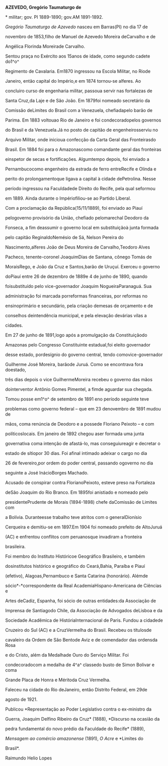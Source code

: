 **AZEVEDO, Gregório Taumaturgo de**



\* militar; gov. PI 1889-1890; gov.AM 1891-1892.



*Gregório Taumaturgo de Azevedo* nasceu em Barras(PI) no dia 17 de

novembro de 1853,filho de Manuel de Azevedo Moreira deCarvalho e de

Angélica Florinda Moreirade Carvalho.



Sentou praça no Exército aos 15anos de idade, como segundo cadete do1^o^

Regimento de Cavalaria. Em1870 ingressou na Escola Militar, no Riode

Janeiro, então capital do Império,e em 1874 tornou-se alferes. Ao

concluiro curso de engenharia militar, passoua servir nas fortalezas de

Santa Cruz,da Laje e de São João. Em 1879foi nomeado secretário da

Comissão deLimites do Brasil com a Venezuela, chefiadapelo barão de

Parima. Em 1883 voltouao Rio de Janeiro e foi condecoradopelos governos

do Brasil e da Venezuela.Já no posto de capitão de engenheirosserviu no

Arquivo Militar, onde inicioua confecção da Carta Geral das Fronteirasdo

Brasil. Em 1884 foi para o Amazonascomo comandante geral das fronteiras

einspetor de secas e fortificações. Algumtempo depois, foi enviado a

Pernambucocomo engenheiro da estrada de ferro entreRecife e Olinda e

perito do prolongamentoque ligava a capital à cidade dePetrolina. Nesse

período ingressou na Faculdadede Direito do Recife, pela qual seformou

em 1889. Ainda durante o Impériofiliou-se ao Partido Liberal.



Com a proclamação da República(15/11/1889), foi enviado ao Piauí

pelogoverno provisório da União, chefiado pelomarechal Deodoro da

Fonseca, a fim deassumir o governo local em substituiçãoà junta formada

pelo capitão ReginaldoNemésio de Sá, Nelson Pereira do

Nascimento,alferes João de Deus Moreira de Carvalho,Teodoro Alves

Pacheco, tenente-coronel JoaquimDias de Santana, cônego Tomás de

MoraisRego, e João da Cruz e Santos,barão de Uruçuí. Exerceu o governo

doPiauí entre 26 de dezembro de 1889e 4 de junho de 1890, quando

foisubstituído pelo vice-governador Joaquim NogueiraParanaguá. Sua

administração foi marcada porreformas financeiras, por reformas no

ensinoprimário e secundário, pela criação demesas de orçamento e de

conselhos deintendência municipal, e pela elevação devárias vilas a

cidades.



Em 27 de junho de 1891,logo após a promulgação da Constituiçãodo

Amazonas pelo Congresso Constituinte estadual,foi eleito governador

desse estado, pordesígnio do governo central, tendo comovice-governador

Guilherme José Moreira, barãode Juruá. Como se encontrava fora doestado,

três dias depois o vice GuilhermeMoreira recebeu o governo das mãos

dointerventor Antônio Gomes Pimentel, a fimde aguardar sua chegada.

Tomou posse em1^o^ de setembro de 1891 eno período seguinte teve

problemas como governo federal – que em 23 denovembro de 1891 mudou de

mãos, coma renúncia de Deodoro e a possede Floriano Peixoto – e com

políticoslocais. Em janeiro de 1892 chegou aser formada uma junta

governativa coma intenção de afastá-lo, mas conseguiureagir e decretar o

estado de sítiopor 30 dias. Foi afinal intimado adeixar o cargo no dia

26 de fevereiro,por ordem do poder central, passando ogoverno no dia

seguinte a José InácioBorges Machado.



Acusado de conspirar contra FlorianoPeixoto, esteve preso na Fortaleza

deSão Joaquim do Rio Branco. Em 1895foi anistiado e nomeado pelo

presidentePrudente de Morais (1894-1898) chefe daComissão de Limites com

a Bolívia. Duranteesse trabalho teve atritos com o generalDionísio

Cerqueira e demitiu-se em 1897.Em 1904 foi nomeado prefeito de AltoJuruá

(AC) e enfrentou conflitos com peruanosque invadiram a fronteira

brasileira.



Foi membro do Instituto Históricoe Geográfico Brasileiro, e também

dosinstitutos histórico e geográfico do Ceará,Bahia, Paraíba e Piauí

(efetivo), Alagoas,Pernambuco e Santa Catarina (honorário). Alémde

sócio*-*correspondente da Real AcademiaHispano-Americana de Ciências e

Artes deCadiz, Espanha, foi sócio de outras entidades:da Associação de

Imprensa de Santiagodo Chile, da Associação de Advogados deLisboa e da

Sociedade Acadêmica de HistóriaInternacional de Paris. Fundou a cidadede

Cruzeiro do Sul (AC) e a CruzVermelha do Brasil. Recebeu os títulosde

cavaleiro da Ordem de São Bentode Aviz e de comendador das ordensda Rosa

e do Cristo, além da Medalhade Ouro do Serviço Militar. Foi

condecoradocom a medalha de 4^a^ classedo busto de Simon Bolivar e coma

Grande Placa de Honra e Méritoda Cruz Vermelha.



Faleceu na cidade do Rio deJaneiro, então Distrito Federal, em 29de

agosto de 1921.



Publicou *Representação ao Poder Legislativo contra o ex-ministro da

Guerra, Joaquim Delfino Ribeiro da Cruz* (1888), *Discurso na ocasião da

pedra fundamental do novo prédio da Faculdade do Recife* (1889),

*Mensagem ao comércio amazonense* (1891), *O Acre* e *Limites do

Brasil*.



Raimundo Helio Lopes



